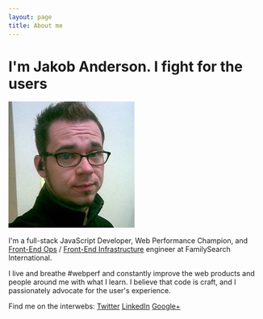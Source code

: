 ```yaml
---
layout: page
title: About me 
---
```


# I'm Jakob Anderson. I fight for the users
![Jakob Anderson](/assets/images/jakob.jpg)

I'm a full-stack JavaScript Developer, Web Performance Champion, 
and [Front-End Ops](https://www.smashingmagazine.com/2013/06/front-end-ops/) 
/ [Front-End Infrastructure](https://speakerdeck.com/desp/frontend-infrastructure-at-etsy) 
engineer at FamilySearch International.

I live and breathe #webperf and constantly improve the web products 
and people around me with what I learn. I believe that code is craft, 
and I passionately advocate for the user's experience.

Find me on the interwebs: 
[Twitter](https://twitter.com/jakob_anderson) 
[LinkedIn](https://www.linkedin.com/in/jakobanderson) 
[Google+](https://plus.google.com/100963213910471529712)
